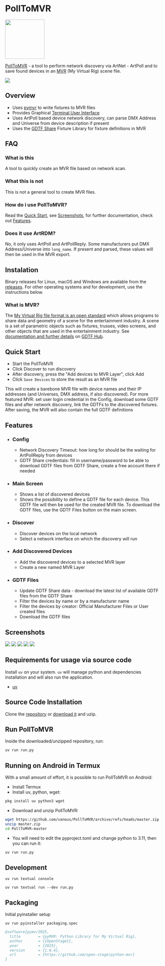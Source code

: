 # PollToMVR

<img src="https://raw.githubusercontent.com/vanous/PollToMVR/refs/heads/master/images/PollToMVR_icon.png" width="128px">

[PollToMVR](https://github.com/vanous/PollToMVR) - a tool to perform network
discovery via ArtNet - ArtPoll and to save found devices in an
[MVR](https://gdtf-share.com/) (My Virtual Rig) scene file.

<img src="https://raw.githubusercontent.com/vanous/PollToMVR/refs/heads/master/images/polltomvr_00.png">

## Overview

- Uses  [pymvr](https://pypi.org/project/pymvr/) to write fixtures to MVR files
- Provides Graphical [Terminal User Interface](https://textual.textualize.io/)
- Uses ArtPoll based device network discovery, can parse DMX Address and Universe from device description if present
- Uses the [GDTF Share](https://gdtf-share.com) Fixture Library for fixture definitions in MVR

## FAQ

### What is this

A tool to quickly create an MVR file based on network scan.

### What this is not

This is not a general tool to create MVR files.

### How do i use PollToMVR?

Read the [Quick Start](#quick-start), see [Screenshots](#screenshots), for
further documentation, check out [Features](#features).

### Does it use ArtRDM?

No, it only uses ArtPoll and ArtPollReply. Some manufacturers put DMX
Address/Universe into `long_name`. If present and parsed, these values will
then be used in the MVR export.

## Instalation

Binary releases for Linux, macOS and Windows are available from the
[releases](https://github.com/vanous/PollToMVR/releases). For other
operating systems and for development, use the instructions below.

### What is MVR?

The [My Virtual Rig file format is an open standard](https://gdtf-share.com/)
which allows programs to share data and geometry of a scene for the
entertainment industry. A scene is a set of parametric objects such as
fixtures, trusses, video screens, and other objects that are used in the
entertainment industry. See [documentation and further
details](https://www.gdtf.eu/mvr/prologue/introduction/) on [GDTF
Hub](https://gdtf.eu/).

## Quick Start

- Start the PollToMVR
- Click Discover to run discovery
- After discovery, press the "Add devices to MVR Layer", click Add
- Click `Save Devices` to store the result as an MVR file

This will create a barebone MVR file with device names and their IP addresses
(and Universes, DMX address, if also discovered). For more featured MVR: set
user login credential in the Config, download some GDTF files and after network
discovery, link the GDTFs to the discovered fixtures. After saving, the MVR
will also contain the full GDTF definitions

## Features

- ### Config
    - Network Discovery Timeout: how long for should be the waiting for
      ArtPollReply from devices
    - GDTF Share credentials: fill in username/password to be able to download
      GDTF files from GDTF Share, create a free account there if needed
- ### Main Screen
    - Shows a list of discovered devices
    - Shows the possibility to define a GDTF file for each device. This GDTF
      file will then be used for the created MVR file. To download the GDTF
      files, use the GDTF Files button on the main screen.
- ### Discover
    - Discover devices on the local network
    - Select a network interface on which the discovery will run
- ### Add Discovered Devices
    - Add the discovered devices to a selected MVR layer
    - Create a new named MVR Layer
- ### GDTF Files
    - Update GDTF Share data - download the latest list of available GDTF files
      from the GDTF Share
    - Filter the devices by name or by a manufacturer name
    - Filter the devices by creator: Official Manufacturer Files or User
      created files
    - Download the GDTF files

## Screenshots

<img src="https://raw.githubusercontent.com/vanous/PollToMVR/refs/heads/master/images/polltomvr_00.png">

<img src="https://raw.githubusercontent.com/vanous/PollToMVR/refs/heads/master/images/polltomvr_01.png">

<img src="https://raw.githubusercontent.com/vanous/PollToMVR/refs/heads/master/images/polltomvr_02.png">

<img src="https://raw.githubusercontent.com/vanous/PollToMVR/refs/heads/master/images/polltomvr_03.png">

<img src="https://raw.githubusercontent.com/vanous/PollToMVR/refs/heads/master/images/polltomvr_04.png">

## Requirements for usage via source code

Install `uv` on your system. `uv` will manage python and dependencies
installation and will also run the application.

- [uv](https://docs.astral.sh/uv/)

## Source Code Installation

Clone the [repository](https://github.com/vanous/PollToMVR/) or [download
it](https://github.com/vanous/PollToMVR/archive/refs/heads/master.zip) and uzip.

## Run PollToMVR

Inside the downloaded/unzipped repository, run:

```bash
uv run run.py
```

## Running on Android in Termux

With a small amount of effort, it is possible to run PollToMVR on Android:

- Install Termux
- Install uv, python, wget:

```sh
pkg install uv python3 wget
```

- Download and unzip PollToMVR:

```sh
wget https://github.com/vanous/PollToMVR/archive/refs/heads/master.zip
unzip master.zip
cd PollToMVR-master
```

- You will need to edit the pyproject.toml and change python to 3.11, then you
  can run it:

```sh
uv run run.py
```

## Development

```
uv run textual console
```

```
uv run textual run --dev run.py
```

## Packaging

Initial pyinstaller setup

```
uv run pyinstaller packaging.spec
```

```bibtex
@software{pymvr2025,
  title        = {pyMVR: Python Library for My Virtual Rig},
  author       = {{OpenStage}},
  year         = {2025},
  version      = {1.0.4},
  url          = {https://github.com/open-stage/python-mvr}
}
```
